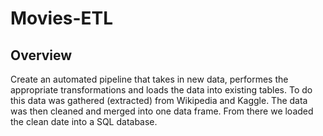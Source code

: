# Movies-ETL

## Overview
Create an automated pipeline that takes in new data, performes the appropriate transformations and loads the data into existing tables. To do this data was gathered (extracted) from Wikipedia and Kaggle. The data was then cleaned and merged into one data frame. From there we loaded the clean date into a SQL database. 
